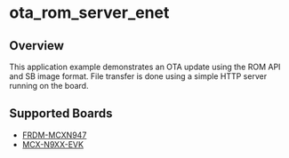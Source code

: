 # ota_rom_server_enet

## Overview

This application example demonstrates an OTA update using the ROM API and SB
image format. File transfer is done using a simple HTTP server running on the
board.

## Supported Boards
- [FRDM-MCXN947](../../../_boards/frdmmcxn947/ota_examples/ota_rom_server/enet/example_board_readme.md)
- [MCX-N9XX-EVK](../../../_boards/mcxn9xxevk/ota_examples/ota_rom_server/enet/example_board_readme.md)
